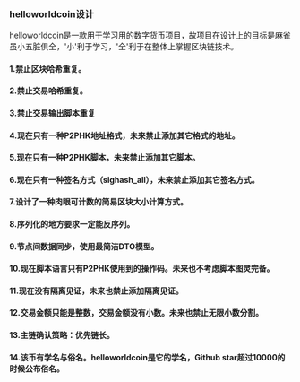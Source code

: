 ### helloworldcoin设计
helloworldcoin是一款用于学习用的数字货币项目，故项目在设计上的目标是麻雀虽小五脏俱全，'小'利于学习，'全'利于在整体上掌握区块链技术。
#### 1.禁止区块哈希重复。
#### 2.禁止交易哈希重复。
#### 3.禁止交易输出脚本重复
#### 4.现在只有一种P2PHK地址格式，未来禁止添加其它格式的地址。
#### 5.现在只有一种P2PHK脚本，未来禁止添加其它脚本。
#### 6.现在只有一种签名方式（sighash_all），未来禁止添加其它签名方式。
#### 7.设计了一种肉眼可计数的简易区块大小计算方式。
#### 8.序列化的地方要求一定能反序列。
#### 9.节点间数据同步，使用最简洁DTO模型。
#### 10.现在脚本语言只有P2PHK使用到的操作码。未来也不考虑脚本图灵完备。
#### 11.现在没有隔离见证，未来也禁止添加隔离见证。
#### 12.交易金额只能是整数，交易金额没有小数。未来也禁止无限小数分割。
#### 13.主链确认策略：优先链长。
#### 14.该币有学名与俗名。helloworldcoin是它的学名，Github star超过10000的时候公布俗名。
